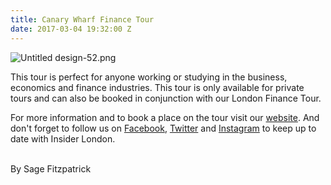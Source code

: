 ```yaml
---
title: Canary Wharf Finance Tour
date: 2017-03-04 19:32:00 Z
---
```


![Untitled design-52.png](/uploads/Untitled%20design-52.png)

This tour is perfect for anyone working or studying in the business, economics and finance industries. This tour is only available for private tours and can also be booked in conjunction with our London Finance Tour.  

For more information and to book a place on the tour visit our [website](http://www.insider-london.co.uk). And don't forget to follow us on [Facebook](https://www.facebook.com/insiderlondon/), [Twitter](http://twitter.com/insiderlondon) and [Instagram](http://instagram.com/insiderlondontours/) to keep up to date with Insider London. 

\
By Sage Fitzpatrick
